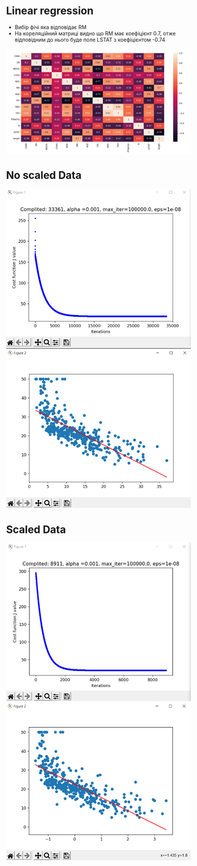 # Linear regression 
- Вибір фічі яка відповідає RM
- На кореляційний матриці видно що RM має коефіцієнт 0.7, отже відповідним до нього буде поле LSTAT з коефіцієнтом -0.74

![](img/Screenshot_6.png)

# No scaled Data

![](img/Screenshot_7.png)
![](img/Screenshot_8.png)

# Scaled Data
![](img/Screenshot_9.png)
![](img/Screenshot_10.png)